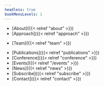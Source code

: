 ```yaml
---
headless: true
bookMenuLevels: 1
---
```


- [About]({{< relref "about" >}})
- [Approach]({{< relref "approach" >}})
<!-- - [ERA Chair]({{< relref "era-chair" >}}) -->
- [Team]({{< relref "team" >}})
<!-- - [Positions]({{< relref "positions" >}}) -->
- [Publications]({{< relref "publications" >}})
- [Conference]({{< relref "conference" >}})
- [Events]({{< relref "/events" >}})
- [News]({{< relref "news" >}})
- [Subscribe]({{< relref "subscribe" >}})
- [Contact]({{< relref "contact" >}})
